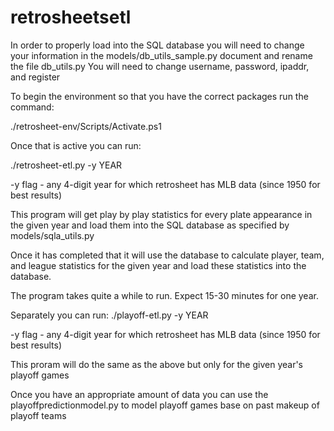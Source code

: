 # retrosheetsetl

In order to properly load into the SQL database you will need to change your information in the models/db_utils_sample.py document 
and rename the file db_utils.py
You will need to change username, password, ipaddr, and register

To begin the environment so that you have the correct packages run the command:

./retrosheet-env/Scripts/Activate.ps1

Once that is active you can run:

./retrosheet-etl.py -y YEAR

-y flag - any 4-digit year for which retrosheet has MLB data (since 1950 for best results)

This program will get play by play statistics for every plate appearance in the given year and load them into the SQL
database as specified by models/sqla_utils.py

Once it has completed that it will use the database to calculate player, team, and league statistics for the given year
and load these statistics into the database.

The program takes quite a while to run. Expect 15-30 minutes for one year.

Separately you can run:
./playoff-etl.py -y YEAR

-y flag - any 4-digit year for which retrosheet has MLB data (since 1950 for best results)

This proram will do the same as the above but only for the given year's playoff games

Once you have an appropriate amount of data you can use the playoffpredictionmodel.py to model
playoff games base on past makeup of playoff teams